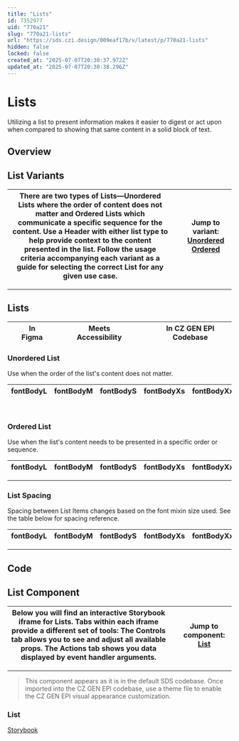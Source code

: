 ```yaml
---
title: "Lists"
id: 7352977
uid: "770a21"
slug: "770a21-lists"
url: "https://sds.czi.design/009eaf17b/v/latest/p/770a21-lists"
hidden: false
locked: false
created_at: "2025-07-07T20:30:37.972Z"
updated_at: "2025-07-07T20:30:38.296Z"
---
```


# Lists

Utilizing a list to present information makes it easier to digest or act upon when compared to showing that same content in a solid block of text.

## Overview

## List Variants

| There are two types of Lists—Unordered Lists where the order of content does not matter and Ordered Lists which communicate a specific sequence for the content. Use a Header with either list type to help provide context to the content presented in the list.  Follow the usage criteria accompanying each variant as a guide for selecting the correct List for any given use case. |   | **Jump to variant:** [Unordered](https://sds.czi.design/009eaf17b/v/0/p/770a21-lists/t/372688) [Ordered](https://sds.czi.design/009eaf17b/v/0/p/770a21-lists/t/388f21) |
| --- | --- | --- |

---

## Lists

|  | In Figma |   |  | Meets Accessibility |   |  | In CZ GEN EPI Codebase |
| --- | --- | --- | --- | --- | --- | --- | --- |

### Unordered List

Use when the order of the list's content does not matter.

| **fontBodyL** | **fontBodyM** | **fontBodyS** | **fontBodyXs** | **fontBodyXxs** | **fontBodyXxxs** |
| --- | --- | --- | --- | --- | --- |

 

### Ordered List

Use when the list's content needs to be presented in a specific order or sequence.

| **fontBodyL** | **fontBodyM** | **fontBodyS** | **fontBodyXs** | **fontBodyXxs** | **fontBodyXxxs** |
| --- | --- | --- | --- | --- | --- |

---

### List Spacing

Spacing between List Items changes based on the font mixin size used. See the table below for spacing reference.

| **fontBodyL** | **fontBodyM** | **fontBodyS** | **fontBodyXs** | **fontBodyXxs** | **fontBodyXxxs** |
| --- | --- | --- | --- | --- | --- |

---

## Code

## List Component

| Below you will find an interactive Storybook iframe for Lists.  Tabs within each iframe provide a different set of tools: The Controls tab allows you to see and adjust all available props. The Actions tab shows you data displayed by event handler arguments. |   | **Jump to component:** [List](https://sds.czi.design/009eaf17b/v/0/p/770a21-lists/t/38a1d3) |
| --- | --- | --- |

---

>This component appears as it is in the default SDS codebase. Once imported into the CZ GEN EPI codebase, use a theme file to enable the CZ GEN EPI visual appearance customization.

### List

[Storybook](https://chanzuckerberg.github.io/sci-components/?path=/story/list--default)

